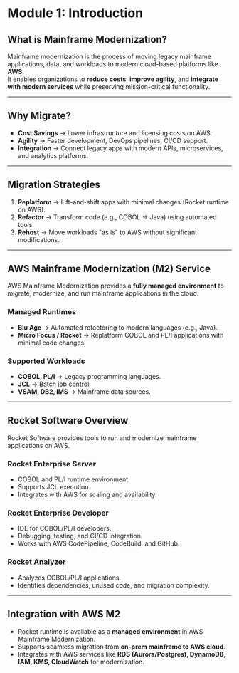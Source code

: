 # Module 1: Introduction

## What is Mainframe Modernization?
Mainframe modernization is the process of moving legacy mainframe applications, data, and workloads to modern cloud-based platforms like **AWS**.  
It enables organizations to **reduce costs**, **improve agility**, and **integrate with modern services** while preserving mission-critical functionality.

---

## Why Migrate?
- **Cost Savings** → Lower infrastructure and licensing costs on AWS.  
- **Agility** → Faster development, DevOps pipelines, CI/CD support.  
- **Integration** → Connect legacy apps with modern APIs, microservices, and analytics platforms.  

---

## Migration Strategies
1. **Replatform** → Lift-and-shift apps with minimal changes (Rocket runtime on AWS).  
2. **Refactor** → Transform code (e.g., COBOL → Java) using automated tools.  
3. **Rehost** → Move workloads "as is" to AWS without significant modifications.  

---

## AWS Mainframe Modernization (M2) Service
AWS Mainframe Modernization provides a **fully managed environment** to migrate, modernize, and run mainframe applications in the cloud.

### Managed Runtimes
- **Blu Age** → Automated refactoring to modern languages (e.g., Java).  
- **Micro Focus / Rocket** → Replatform COBOL and PL/I applications with minimal code changes.  

### Supported Workloads
- **COBOL, PL/I** → Legacy programming languages.  
- **JCL** → Batch job control.  
- **VSAM, DB2, IMS** → Mainframe data sources.  

---

## Rocket Software Overview
Rocket Software provides tools to run and modernize mainframe applications on AWS.

### Rocket Enterprise Server
- COBOL and PL/I runtime environment.  
- Supports JCL execution.  
- Integrates with AWS for scaling and availability.  

### Rocket Enterprise Developer
- IDE for COBOL/PL/I developers.  
- Debugging, testing, and CI/CD integration.  
- Works with AWS CodePipeline, CodeBuild, and GitHub.  

### Rocket Analyzer
- Analyzes COBOL/PL/I applications.  
- Identifies dependencies, unused code, and migration complexity.  

---

## Integration with AWS M2
- Rocket runtime is available as a **managed environment** in AWS Mainframe Modernization.  
- Supports seamless migration from **on-prem mainframe to AWS cloud**.  
- Integrates with AWS services like **RDS (Aurora/Postgres), DynamoDB, IAM, KMS, CloudWatch** for modernization.  
```

